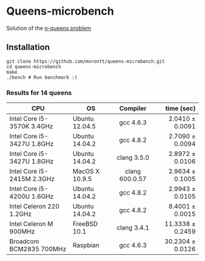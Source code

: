 # Queens-microbench

Solution of the [n-queens problem](https://en.wikipedia.org/wiki/Eight_queens_puzzle)

## Installation

```shell
git clone https://github.com/morontt/queens-microbench.git
cd queens-microbench
make
./bench # Run benchmark :)
```

### Results for 14 queens

| CPU                        | OS             | Compiler       | time (sec)              |
| -------------------------- | -------------- |:--------------:| -----------------------:|
| Intel Core i5-3570K 3.4GHz | Ubuntu 12.04.5 | gcc 4.6.3      |  2.0410 &plusmn; 0.0091 |
| Intel Core i5-3427U 1.8GHz | Ubuntu 14.04.2 | gcc 4.8.2      |  2.7090 &plusmn; 0.0094 |
| Intel Core i5-3427U 1.8GHz | Ubuntu 14.04.2 | clang 3.5.0    |  2.8972 &plusmn; 0.0106 |
| Intel Core i5-2415M 2.3GHz | MacOS X 10.9.5 | clang 600.0.57 |  2.9634 &plusmn; 0.1005 |
| Intel Core i5-4200U 1.6GHz | Ubuntu 14.04.2 | gcc 4.8.2      |  2.9943 &plusmn; 0.0105 |
| Intel Celeron 220   1.2GHz | Ubuntu 14.04.2 | gcc 4.8.2      |  8.4001 &plusmn; 0.0015 |
| Intel Celeron M     900MHz | FreeBSD 10.1   | clang 3.4.1    | 11.3338 &plusmn; 0.2459 |
| Broadcom BCM2835    700MHz | Raspbian       | gcc 4.6.3      | 30.2304 &plusmn; 0.0126 |
